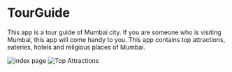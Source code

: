 # TourGuide 
This app is a tour guide of Mumbai city. If you are someone who is visiting Mumbai, this app will come handy to you. This app contains top attractions, eateries, hotels and religious places of Mumbai.

![index page](https://user-images.githubusercontent.com/60778999/108543247-d5470280-730a-11eb-8477-cc98bfdf9532.jpg)
![Top Attractions](https://user-images.githubusercontent.com/60778999/108543515-2e169b00-730b-11eb-8c4e-84a2fb2d82ae.jpg)
